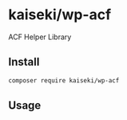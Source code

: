 # kaiseki/wp-acf

ACF Helper Library

## Install

```bash
composer require kaiseki/wp-acf
```

## Usage

